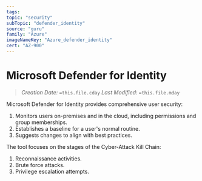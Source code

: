 ```yaml
---
tags:
topic: "security"
subTopic: "defender_identity"
source: "guru"
family: "Azure"
imageNameKey: "Azure_defender_identity"
cert: "AZ-900"
---
```

# Microsoft Defender for Identity

> _Creation Date:_ `=this.file.cday` 
> _Last Modified:_ `=this.file.mday`

Microsoft Defender for Identity provides comprehensive user security:

1. Monitors users on-premises and in the cloud, including permissions and group memberships.
2. Establishes a baseline for a user's normal routine.
3. Suggests changes to align with best practices.

The tool focuses on the stages of the Cyber-Attack Kill Chain:

1. Reconnaissance activities.
2. Brute force attacks.
3. Privilege escalation attempts.